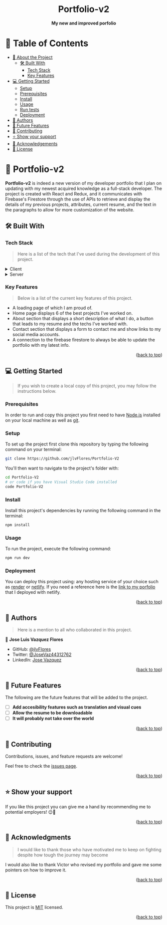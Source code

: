 <a name="readme-top"></a>

<div align="center">

# Portfolio-v2
<b>My new and improved porfolio</b>

</div>
<!-- TABLE OF CONTENTS -->

# 📗 Table of Contents

- [📖 About the Project](#about-project)
  - [🛠 Built With](#built-with)
    - [Tech Stack](#tech-stack)
    - [Key Features](#key-features)
- [💻 Getting Started](#getting-started)
  - [Setup](#setup)
  - [Prerequisites](#prerequisites)
  - [Install](#install)
  - [Usage](#usage)
  - [Run tests](#run-tests)
  - [Deployment](#deployment)
- [👥 Authors](#authors)
- [🔭 Future Features](#future-features)
- [🤝 Contributing](#contributing)
- [⭐️ Show your support](#support)
- [🙏 Acknowledgements](#acknowledgements)
- [📝 License](#license)

<!-- PROJECT DESCRIPTION -->

# 📖 Portfolio-v2 <a name="about-project"></a>

**Portfolio-v2** is indeed a new version of my developer portfolio that I plan on updating with my newest acquired knowledge as a full-stack developer. The project is created with React and Redux, and it communicates with Firebase's Firestore through the use of APIs to retrieve and display the details of my previous projects, attributes, current resume, and the text in the paragraphs to allow for more customization of the website.

## 🛠 Built With <a name="built-with"></a>

### Tech Stack <a name="tech-stack"></a>

> Here is a list of the tech that I've used during the development of this project.

<details>
  <summary>Client</summary>
  <ul>
    <li><p>HTML</p></li>
    <li><p>CSS</p></li>
    <li><p>ES6</p></li>
    <li><p>React</p></li>
    <li><p>Redux</p></li>
    <li><p>Redux-Toolkit</p></li>
  </ul>
</details>

<details>
  <summary>Server</summary>
  <ul>
    <li>Netlify</li>
  </ul>
</details>

<!-- Features -->

### Key Features <a name="key-features"></a>

> Below is a list of the current key features of this project.

- A loading page of which I am proud of.
- Home page displays 6 of the best projects I've worked on.
- About section that displays a short description of what I do, a button that leads to my resume and the techs I've worked with.
- Contact section that displays a form to contact me and show links to my social media accounts.
- A connection to the firebase firestore to always be able to update the portfolio with my latest info.

<p align="right">(<a href="#readme-top">back to top</a>)</p>

<!-- GETTING STARTED -->

## 💻 Getting Started <a name="getting-started"></a>

> If you wish to create a local copy of this project, you may follow the instructions below.

### Prerequisites

In order to run and copy this project you first need to have [Node.js](https://nodejs.org/en/download/) installed on your local machine as well as [git](https://git-scm.com/).

### Setup

To set up the project first clone this repository by typing the following command on your terminal:

```sh
git clone https://github.com/jlvFlores/Portfolio-V2
```

You'll then want to navigate to the project's folder with:

```sh
cd Portfolio-V2
# or code if you have Visual Studio Code installed
code Portfolio-V2
```

### Install

Install this project's dependencies by running the following command in the terminal:

```sh
npm install
```

### Usage

To run the project, execute the following command:

```sh
npm run dev
```

### Deployment

You can deploy this project using: any hosting service of your choice such as [render](https://render.com/) or [netlify](https://www.netlify.com/). If you need a reference here is the [link to my porfolio](https://joselprortfolio.netlify.app/) that I deployed with netlify.

<p align="right">(<a href="#readme-top">back to top</a>)</p>

<!-- AUTHORS -->

## 👥 Authors <a name="authors"></a>

> Here is a mention to all who collaborated in this project.

👤 **Jose Luis Vazquez Flores**

- GitHub: [@jlvFlores](https://github.com/jlvFlores)
- Twitter: [@JoseVaz44312762](https://twitter.com/JoseVaz44312762)
- LinkedIn: [Jose Vazquez](https://www.linkedin.com/in/jose-luis-vazquez/)

<p align="right">(<a href="#readme-top">back to top</a>)</p>

<!-- FUTURE FEATURES -->

## 🔭 Future Features <a name="future-features"></a>

The following are the future features that will be added to the project.

- [ ] **Add accesibility features such as translation and visual cues**
- [ ] **Allow the resume to be downloadable**
- [ ] **It will probably not take over the world**

<p align="right">(<a href="#readme-top">back to top</a>)</p>

<!-- CONTRIBUTING -->

## 🤝 Contributing <a name="contributing"></a>

Contributions, issues, and feature requests are welcome!

Feel free to check the [issues page](../../issues/).

<p align="right">(<a href="#readme-top">back to top</a>)</p>

<!-- SUPPORT -->

## ⭐️ Show your support <a name="support"></a>

If you like this project you can give me a hand by recommending me to potential employers! 😉🤝

<p align="right">(<a href="#readme-top">back to top</a>)</p>

<!-- ACKNOWLEDGEMENTS -->

## 🙏 Acknowledgments <a name="acknowledgements"></a>

> I would like to thank those who have motivated me to keep on fighting despite how tough the journey may become

I would also like to thank Victor who revised my portfolio and gave me some pointers on how to improve it.

<p align="right">(<a href="#readme-top">back to top</a>)</p>

<!-- LICENSE -->

## 📝 License <a name="license"></a>

This project is [MIT](./LICENSE) licensed.

<p align="right">(<a href="#readme-top">back to top</a>)</p>
